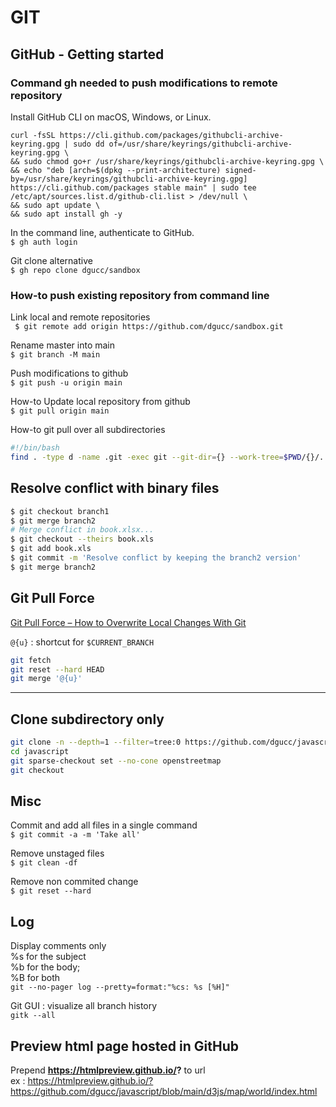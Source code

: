 # GIT

## GitHub - Getting started

### Command gh needed to push modifications to remote repository  
Install GitHub CLI on macOS, Windows, or Linux.  

```
curl -fsSL https://cli.github.com/packages/githubcli-archive-keyring.gpg | sudo dd of=/usr/share/keyrings/githubcli-archive-keyring.gpg \
&& sudo chmod go+r /usr/share/keyrings/githubcli-archive-keyring.gpg \
&& echo "deb [arch=$(dpkg --print-architecture) signed-by=/usr/share/keyrings/githubcli-archive-keyring.gpg] https://cli.github.com/packages stable main" | sudo tee /etc/apt/sources.list.d/github-cli.list > /dev/null \
&& sudo apt update \
&& sudo apt install gh -y
```

In the command line, authenticate to GitHub.  
`$ gh auth login`  

Git clone alternative  
`$ gh repo clone dgucc/sandbox`  

### How-to push existing repository from command line  

Link local and remote repositories  
` $ git remote add origin https://github.com/dgucc/sandbox.git`  

Rename master into main  
`$ git branch -M main`  

Push modifications to github  
`$ git push -u origin main`  

How-to Update local repository from github  
`$ git pull origin main`  

How-to git pull over all subdirectories  
```bash
#!/bin/bash
find . -type d -name .git -exec git --git-dir={} --work-tree=$PWD/{}/.. pull origin main \;
```

## Resolve conflict with binary files

```bash
$ git checkout branch1
$ git merge branch2
# Merge conflict in book.xlsx...
$ git checkout --theirs book.xls
$ git add book.xls
$ git commit -m 'Resolve conflict by keeping the branch2 version'
$ git merge branch2
```

## Git Pull Force

[Git Pull Force – How to Overwrite Local Changes With Git](https://www.freecodecamp.org/news/git-pull-force-how-to-overwrite-local-changes-with-git/)

`@{u}` : shortcut for `$CURRENT_BRANCH`  

```bash
git fetch
git reset --hard HEAD
git merge '@{u}'
```

---

## Clone subdirectory only

```bash
git clone -n --depth=1 --filter=tree:0 https://github.com/dgucc/javascript 
cd javascript
git sparse-checkout set --no-cone openstreetmap
git checkout
```

## Misc

Commit and add all files in a single command  
`$ git commit -a -m 'Take all'`  

Remove unstaged files  
`$ git clean -df`  

Remove non commited change  
`$ git reset --hard`  

## Log

Display comments only  
%s for the subject  
%b for the body;  
%B for both  
`git --no-pager log --pretty=format:"%cs: %s [%H]"` 

Git GUI : visualize all branch history  
`gitk --all` 

## Preview html page hosted in GitHub
Prepend **https://htmlpreview.github.io/?**  to url  
ex : https://htmlpreview.github.io/?https://github.com/dgucc/javascript/blob/main/d3js/map/world/index.html    
